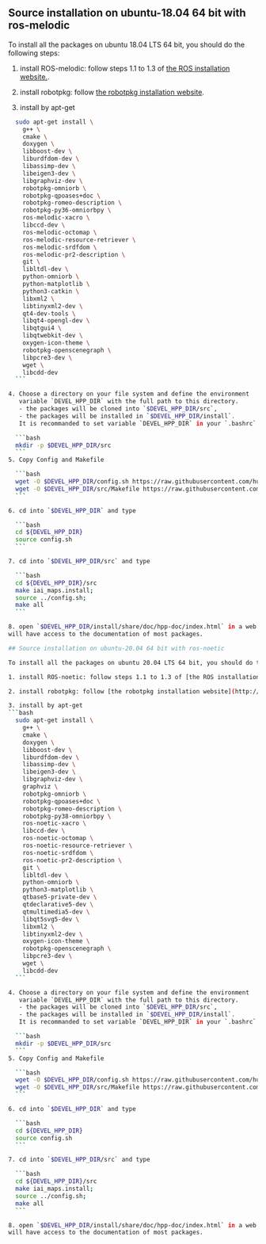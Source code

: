 ## Source installation on ubuntu-18.04 64 bit with ros-melodic

To install all the packages on ubuntu 18.04 LTS 64 bit, you should do the following steps:

  1. install ROS-melodic: follow steps 1.1 to 1.3 of [the ROS installation website.](http://wiki.ros.org/melodic/Installation/Ubuntu).

  2. install robotpkg: follow [the robotpkg installation website](http://robotpkg.openrobots.org/debian.html).

  3. install by apt-get
  ```bash
    sudo apt-get install \
      g++ \
      cmake \
      doxygen \
      libboost-dev \
      liburdfdom-dev \
      libassimp-dev \
      libeigen3-dev \
      libgraphviz-dev \
      robotpkg-omniorb \
      robotpkg-qpoases+doc \
      robotpkg-romeo-description \
      robotpkg-py36-omniorbpy \
      ros-melodic-xacro \
      libccd-dev \
      ros-melodic-octomap \
      ros-melodic-resource-retriever \
      ros-melodic-srdfdom \
      ros-melodic-pr2-description \
      git \
      libltdl-dev \
      python-omniorb \
      python-matplotlib \
      python3-catkin \
      libxml2 \
      libtinyxml2-dev \
      qt4-dev-tools \
      libqt4-opengl-dev \
      libqtgui4 \
      libqtwebkit-dev \
      oxygen-icon-theme \
      robotpkg-openscenegraph \
      libpcre3-dev \
      wget \
      libcdd-dev
    ```

  4. Choose a directory on your file system and define the environment
     variable `DEVEL_HPP_DIR` with the full path to this directory.
     - the packages will be cloned into `$DEVEL_HPP_DIR/src`,
     - the packages will be installed in `$DEVEL_HPP_DIR/install`.
     It is recommanded to set variable `DEVEL_HPP_DIR` in your `.bashrc` for future use.

    ```bash
    mkdir -p $DEVEL_HPP_DIR/src
    ```
  5. Copy Config and Makefile

    ```bash
    wget -O $DEVEL_HPP_DIR/config.sh https://raw.githubusercontent.com/humanoid-path-planner/hpp-doc/stable/doc/config/ubuntu-18.04-melodic.sh
    wget -O $DEVEL_HPP_DIR/src/Makefile https://raw.githubusercontent.com/humanoid-path-planner/hpp-doc/stable/makefiles/devel.mk
    ```

  6. cd into `$DEVEL_HPP_DIR` and type

    ```bash
    cd ${DEVEL_HPP_DIR}
    source config.sh
    ```

  7. cd into `$DEVEL_HPP_DIR/src` and type

    ```bash
    cd ${DEVEL_HPP_DIR}/src
    make iai_maps.install;
    source ../config.sh;
    make all
    ```

  8. open `$DEVEL_HPP_DIR/install/share/doc/hpp-doc/index.html` in a web brower and you
  will have access to the documentation of most packages.

## Source installation on ubuntu-20.04 64 bit with ros-noetic

To install all the packages on ubuntu 20.04 LTS 64 bit, you should do the following steps:

  1. install ROS-noetic: follow steps 1.1 to 1.3 of [the ROS installation website.](http://wiki.ros.org/noetic/Installation/Ubuntu).

  2. install robotpkg: follow [the robotpkg installation website](http://robotpkg.openrobots.org/debian.html).

  3. install by apt-get
  ```bash
    sudo apt-get install \
      g++ \
      cmake \
      doxygen \
      libboost-dev \
      liburdfdom-dev \
      libassimp-dev \
      libeigen3-dev \
      libgraphviz-dev \
      graphviz \
      robotpkg-omniorb \
      robotpkg-qpoases+doc \
      robotpkg-romeo-description \
      robotpkg-py38-omniorbpy \
      ros-noetic-xacro \
      libccd-dev \
      ros-noetic-octomap \
      ros-noetic-resource-retriever \
      ros-noetic-srdfdom \
      ros-noetic-pr2-description \
      git \
      libltdl-dev \
      python-omniorb \
      python3-matplotlib \
      qtbase5-private-dev \
      qtdeclarative5-dev \
      qtmultimedia5-dev \
      libqt5svg5-dev \
      libxml2 \
      libtinyxml2-dev \
      oxygen-icon-theme \
      robotpkg-openscenegraph \
      libpcre3-dev \
      wget \
      libcdd-dev
    ```

  4. Choose a directory on your file system and define the environment
     variable `DEVEL_HPP_DIR` with the full path to this directory.
     - the packages will be cloned into `$DEVEL_HPP_DIR/src`,
     - the packages will be installed in `$DEVEL_HPP_DIR/install`.
     It is recommanded to set variable `DEVEL_HPP_DIR` in your `.bashrc` for future use.

    ```bash
    mkdir -p $DEVEL_HPP_DIR/src
    ```
  5. Copy Config and Makefile

    ```bash
    wget -O $DEVEL_HPP_DIR/config.sh https://raw.githubusercontent.com/humanoid-path-planner/hpp-doc/stable/doc/config/ubuntu-20.04-noetic.sh
    wget -O $DEVEL_HPP_DIR/src/Makefile https://raw.githubusercontent.com/humanoid-path-planner/hpp-doc/stable/makefiles/devel.mk
    ```

  6. cd into `$DEVEL_HPP_DIR` and type

    ```bash
    cd ${DEVEL_HPP_DIR}
    source config.sh
    ```

  7. cd into `$DEVEL_HPP_DIR/src` and type

    ```bash
    cd ${DEVEL_HPP_DIR}/src
    make iai_maps.install;
    source ../config.sh;
    make all
    ```

  8. open `$DEVEL_HPP_DIR/install/share/doc/hpp-doc/index.html` in a web brower and you
  will have access to the documentation of most packages.
